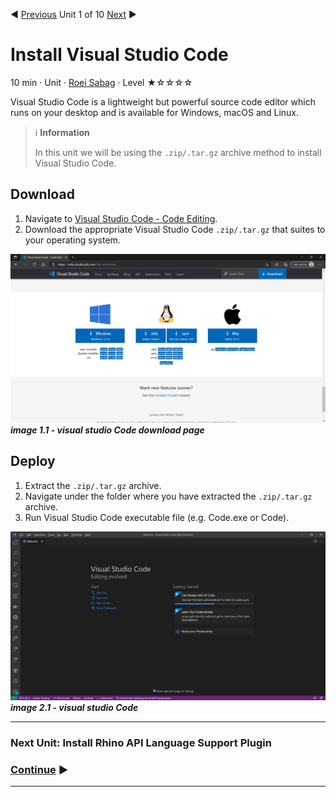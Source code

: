 :arrow_backward: [Previous](./00.Module.md) Unit 1 of 10 [Next](./02.InstallRhinoLanguageExtension.md) :arrow_forward:

# Install Visual Studio Code
10 min · Unit · [Roei Sabag](https://www.linkedin.com/in/roei-sabag-247aa18/) · Level ★☆☆☆☆

Visual Studio Code is a lightweight but powerful source code editor which runs on your desktop and is available for Windows, macOS and Linux.  

> :information_source: **Information**  
> 
> In this unit we will be using the `.zip/.tar.gz` archive method to install Visual Studio Code.
  
## Download
1. Navigate to [Visual Studio Code - Code Editing](https://code.visualstudio.com/#alt-downloads).  
2. Download the appropriate Visual Studio Code `.zip/.tar.gz` that suites to your operating system.  

![image 1.1 - visual studio Code download page](./Images/m01u01_1.png)  
_**image 1.1 - visual studio Code download page**_

## Deploy
1. Extract the `.zip/.tar.gz` archive.
2. Navigate under the folder where you have extracted the `.zip/.tar.gz` archive.
3. Run Visual Studio Code executable file (e.g. Code.exe or Code).  

![image 2.1 - visual studio Code](./Images/m01u01_2.png)  
_**image 2.1 - visual studio Code**_

---
### Next Unit: Install Rhino API Language Support Plugin
### [Continue](./02.InstallRhinoLanguageExtension.md) :arrow_forward:
---

